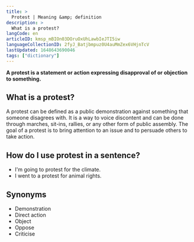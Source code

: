 ```yaml
---
title: >
  Protest | Meaning &amp; definition
description: >
  What is a protest?
langCode: en
articleID: kmsp_mBIOn03DOruOxUhLawbIeJTI5iw
languageCollectionID: 2fyJ_Batjbmpuz0U4auMmZex6VHjnTcV
lastUpdated: 1648643690046
tags: ["dictionary"]
---
```


**A protest is a statement or action expressing disapproval of or objection to something.**

## What is a protest?

A protest can be defined as a public demonstration against something that someone disagrees with. It is a way to voice discontent and can be done through marches, sit-ins, rallies, or any other form of public assembly. The goal of a protest is to bring attention to an issue and to persuade others to take action.

## How do I use protest in a sentence?

-   I'm going to protest for the climate.
-   I went to a protest for animal rights.

## Synonyms

-   Demonstration
-   Direct action
-   Object
-   Oppose
-   Criticise